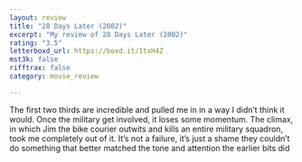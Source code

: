 ```yaml
---
layout: review
title: "28 Days Later (2002)"
excerpt: "My review of 28 Days Later (2002)"
rating: "3.5"
letterboxd_url: https://boxd.it/1txH4Z
mst3k: false
rifftrax: false
category: movie_review

---
```


The first two thirds are incredible and pulled me in in a way I didn’t think it would. Once the military get involved, it loses some momentum. The climax, in which Jim the bike courier outwits and kills an entire military squadron, took me completely out of it. It’s not a failure, it’s just a shame they couldn’t do something that better matched the tone and attention the earlier bits did